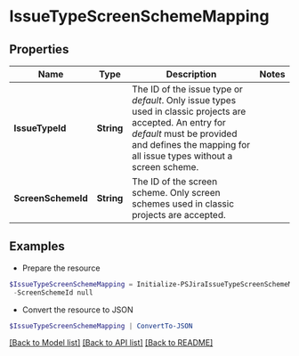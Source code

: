 # IssueTypeScreenSchemeMapping
## Properties

Name | Type | Description | Notes
------------ | ------------- | ------------- | -------------
**IssueTypeId** | **String** | The ID of the issue type or *default*. Only issue types used in classic projects are accepted. An entry for *default* must be provided and defines the mapping for all issue types without a screen scheme. | 
**ScreenSchemeId** | **String** | The ID of the screen scheme. Only screen schemes used in classic projects are accepted. | 

## Examples

- Prepare the resource
```powershell
$IssueTypeScreenSchemeMapping = Initialize-PSJiraIssueTypeScreenSchemeMapping  -IssueTypeId null `
 -ScreenSchemeId null
```

- Convert the resource to JSON
```powershell
$IssueTypeScreenSchemeMapping | ConvertTo-JSON
```

[[Back to Model list]](../README.md#documentation-for-models) [[Back to API list]](../README.md#documentation-for-api-endpoints) [[Back to README]](../README.md)

